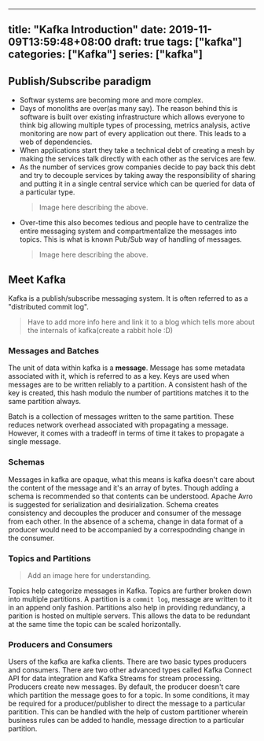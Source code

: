 
---
title: "Kafka Introduction"
date: 2019-11-09T13:59:48+08:00
draft: true
tags: ["kafka"]
categories: ["Kafka"]
series: ["kafka"]
---

## Publish/Subscribe paradigm

- Softwar systems are becoming more and more complex.
- Days of monoliths are over(as many say). The reason behind this is 
  software is built over existing infrastructure which allows everyone to 
  think big allowing multiple types of processing, metrics analysis, 
  active monitoring are now part of every application out there. 
  This leads to a web of dependencies. 
- When applications start they take a technical debt of creating a mesh
  by making the services talk directly with each other as the services
  are few.
- As the number of services grow companies decide to pay back this debt
  and try to decouple services by taking away the responsibility of 
  sharing and putting it in a single central service which can be queried
  for data of a particular type.
  > Image here describing the above.
- Over-time this also becomes tedious and people have to centralize the entire
  messaging system and compartmentalize the messages into topics. 
  This is what is known Pub/Sub way of handling of messages.
  > Image here describing the above.

## Meet Kafka
Kafka is a publish/subscribe messaging system. It is often referred to as a "distributed commit log". 
> Have to add more info here and link it to a blog which tells more about the internals
of kafka(create a rabbit hole :D)

### Messages and Batches
The unit of data within kafka is a __message__. Message has some metadata associated with it,
which is referred to as a key. Keys are used when messages are to be written reliably to a partition. A consistent hash of the key is created, this hash modulo the number of partitions 
matches it to the same partition always.

Batch is a collection of messages written to the same partition. These reduces network overhead
associated with propagating a message. However, it comes with a tradeoff in terms of time it 
takes to propagate a single message. 

### Schemas
Messages in kafka are opaque, what this means is kafka doesn't care about the content of the
message and it's an array of bytes. Though adding a schema is recommended so that contents
can be understood. Apache Avro is suggested for serialization and desirialization. Schema
creates consistency and decouples the producer and consumer of the message from each other. In 
the absence of a schema, change in data format of a producer would need to be accompanied by a
correspodnding change in the consumer.

### Topics and Partitions
> Add an image here for understanding.

Topics help categorize messages in Kafka. Topics are further broken down into multiple partitions. A partition is a `commit log`, message are written to it in an append only fashion. Partitions also help in providing redundancy, a parition is hosted on multiple
servers. This allows the data to be redundant at the same time the topic can be scaled
horizontally.

### Producers and Consumers
Users of the kafka are kafka clients. There are two basic types producers and consumers.
There are two other advanced types called Kafka Connect API for data integration and Kafka
Streams for stream processing. 
Producers create new messages. By default, the producer doesn't care which partition the message goes to for a topic. In some conditions, it may be required for a producer/publisher
to direct the message to a particular paritition. This can be handled with the help of custom
partitioner wherein business rules can be added to handle, message direction to a particular
partition.



